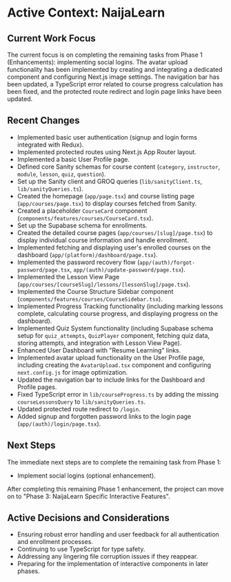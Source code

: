 # Active Context: NaijaLearn

## Current Work Focus
The current focus is on completing the remaining tasks from Phase 1 (Enhancements): implementing social logins. The avatar upload functionality has been implemented by creating and integrating a dedicated component and configuring Next.js image settings. The navigation bar has been updated, a TypeScript error related to course progress calculation has been fixed, and the protected route redirect and login page links have been updated.

## Recent Changes
- Implemented basic user authentication (signup and login forms integrated with Redux).
- Implemented protected routes using Next.js App Router layout.
- Implemented a basic User Profile page.
- Defined core Sanity schemas for course content (`category`, `instructor`, `module`, `lesson`, `quiz`, `question`).
- Set up the Sanity client and GROQ queries (`lib/sanityClient.ts`, `lib/sanityQueries.ts`).
- Created the homepage (`app/page.tsx`) and course listing page (`app/courses/page.tsx`) to display courses fetched from Sanity.
- Created a placeholder `CourseCard` component (`components/features/courses/CourseCard.tsx`).
- Set up the Supabase schema for enrollments.
- Created the detailed course pages (`app/courses/[slug]/page.tsx`) to display individual course information and handle enrollment.
- Implemented fetching and displaying user's enrolled courses on the dashboard (`app/(platform)/dashboard/page.tsx`).
- Implemented the password recovery flow (`app/(auth)/forgot-password/page.tsx`, `app/(auth)/update-password/page.tsx`).
- Implemented the Lesson View Page (`app/courses/[courseSlug]/lessons/[lessonSlug]/page.tsx`).
- Implemented the Course Structure Sidebar component (`components/features/courses/CourseSidebar.tsx`).
- Implemented Progress Tracking functionality (including marking lessons complete, calculating course progress, and displaying progress on the dashboard).
- Implemented Quiz System functionality (including Supabase schema setup for `quiz_attempts`, `QuizPlayer` component, fetching quiz data, storing attempts, and integration with Lesson View Page).
- Enhanced User Dashboard with "Resume Learning" links.
- Implemented avatar upload functionality on the User Profile page, including creating the `AvatarUpload.tsx` component and configuring `next.config.js` for image optimization.
- Updated the navigation bar to include links for the Dashboard and Profile pages.
- Fixed TypeScript error in `lib/courseProgress.ts` by adding the missing `courseLessonsQuery` to `lib/sanityQueries.ts`.
- Updated protected route redirect to `/login`.
- Added signup and forgotten password links to the login page (`app/(auth)/login/page.tsx`).

## Next Steps
The immediate next steps are to complete the remaining task from Phase 1:
- Implement social logins (optional enhancement).

After completing this remaining Phase 1 enhancement, the project can move on to "Phase 3: NaijaLearn Specific Interactive Features".

## Active Decisions and Considerations
- Ensuring robust error handling and user feedback for all authentication and enrollment processes.
- Continuing to use TypeScript for type safety.
- Addressing any lingering file corruption issues if they reappear.
- Preparing for the implementation of interactive components in later phases.